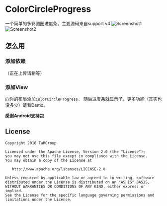 # ColorCircleProgress
一个简单的多彩圆圈进度条。主要源码来自support v4
![Screenshot1]()![Screenshot2]()
## 怎么用
### 添加依赖
（正在上传请稍等）
### 添加View
向你的布局添加`ColorCircleProgress`，
随后进度条就显示了。更多功能（其实也没多少）请看Demo。


**感谢Android支持包**
## License

    Copyright 2016 TaRGroup

    Licensed under the Apache License, Version 2.0 (the "License");
    you may not use this file except in compliance with the License.
    You may obtain a copy of the License at

       http://www.apache.org/licenses/LICENSE-2.0

    Unless required by applicable law or agreed to in writing, software
    distributed under the License is distributed on an "AS IS" BASIS,
    WITHOUT WARRANTIES OR CONDITIONS OF ANY KIND, either express or implied.
    See the License for the specific language governing permissions and
    limitations under the License.